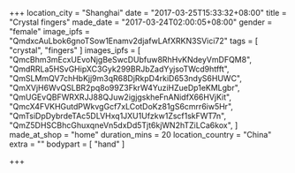 +++
location_city = "Shanghai"
date = "2017-03-25T15:33:32+08:00"
title = "Crystal fingers"
made_date = "2017-03-24T02:00:05+08:00"
gender = "female"
image_ipfs = "QmdxcAuLbok6gnoTSow1Enamv2djafwLAfXRKN3SVici72"
tags = [
"crystal",
"fingers"
]
images_ipfs = [
  "QmcBhm3mEcxUEvoNjgBeSwcDUbfuw8RhHvKNdeyVmDFQM8",
  "QmdRRLa5HSvGHipXC3Gyk299BRJbZadYyjsoTWcd9htfft",
  "QmSLMmQV7chHbKjj9m3qR68DjRkpD4rkiD653ndyS6HUWC",
  "QmXVjH6WvQSLBR2pq8o99Z3FkrW4YuziHZueDp1eKMLgbr",
"QmUGEvQBFWRXRJJ88QJuw2igjgskheFnANidfX66HVjKit",
"QmcX4FVKHGutdPWkvgGcf7xLCotDoKz81gS6cmrr6iw5Hr",
"QmTsiDpDybrdeTAc5DLVHxq1JXU1Ufzkw1Zscf1skFWT7n",
"QmZ5DHSCBhcGhuxqneVn5dxDd5Tjt6kjWN2hTZiLCa6kox",
]
made_at_shop = "home"
duration_mins = 20
location_country = "China"
extra = ""
bodypart = [
  "hand"
]

+++
